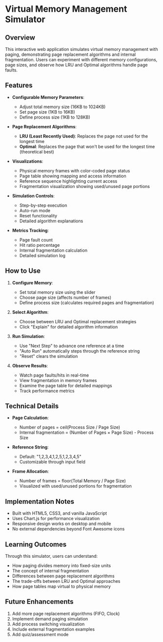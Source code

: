 # Virtual Memory Management Simulator

## Overview

This interactive web application simulates virtual memory management with paging, demonstrating page replacement algorithms and internal fragmentation. Users can experiment with different memory configurations, page sizes, and observe how LRU and Optimal algorithms handle page faults.

## Features

- **Configurable Memory Parameters**:
  - Adjust total memory size (16KB to 1024KB)
  - Set page size (1KB to 16KB)
  - Define process size (1KB to 128KB)

- **Page Replacement Algorithms**:
  - **LRU (Least Recently Used)**: Replaces the page not used for the longest time
  - **Optimal**: Replaces the page that won't be used for the longest time (theoretical best)

- **Visualizations**:
  - Physical memory frames with color-coded page status
  - Page table showing mapping and access information
  - Reference sequence highlighting current access
  - Fragmentation visualization showing used/unused page portions

- **Simulation Controls**:
  - Step-by-step execution
  - Auto-run mode
  - Reset functionality
  - Detailed algorithm explanations

- **Metrics Tracking**:
  - Page fault count
  - Hit ratio percentage
  - Internal fragmentation calculation
  - Detailed simulation log

## How to Use

1. **Configure Memory**:
   - Set total memory size using the slider
   - Choose page size (affects number of frames)
   - Define process size (calculates required pages and fragmentation)

2. **Select Algorithm**:
   - Choose between LRU and Optimal replacement strategies
   - Click "Explain" for detailed algorithm information

3. **Run Simulation**:
   - Use "Next Step" to advance one reference at a time
   - "Auto Run" automatically steps through the reference string
   - "Reset" clears the simulation

4. **Observe Results**:
   - Watch page faults/hits in real-time
   - View fragmentation in memory frames
   - Examine the page table for detailed mappings
   - Track performance metrics

## Technical Details

- **Page Calculation**:
  - Number of pages = ceil(Process Size / Page Size)
  - Internal fragmentation = (Number of Pages × Page Size) - Process Size

- **Reference String**:
  - Default: "1,2,3,4,1,2,5,1,2,3,4,5"
  - Customizable through input field

- **Frame Allocation**:
  - Number of frames = floor(Total Memory / Page Size)
  - Visualized with used/unused portions for fragmentation

## Implementation Notes

- Built with HTML5, CSS3, and vanilla JavaScript
- Uses Chart.js for performance visualization
- Responsive design works on desktop and mobile
- No external dependencies beyond Font Awesome icons

## Learning Outcomes

Through this simulator, users can understand:
- How paging divides memory into fixed-size units
- The concept of internal fragmentation
- Differences between page replacement algorithms
- The trade-offs between LRU and Optimal approaches
- How page tables map virtual to physical memory

## Future Enhancements

1. Add more page replacement algorithms (FIFO, Clock)
2. Implement demand paging simulation
3. Add process switching visualization
4. Include external fragmentation examples
5. Add quiz/assessment mode
